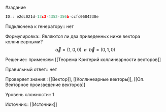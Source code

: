 #задание

```javascript
ID:: e2dc021d-13c3-4352-356b-ccfc0684238e
```

Подключена к генератору:: нет

Формулировка:: Являются ли два приведенных ниже вектора коллинеарными? $$\vec{a}=(1,0,0)~~и~~\vec{b}=(0,1,0)$$


Решение:: применяем [[Теорема Критерий коллинеарности векторов]]

Правильный ответ:: нет

Проверяет знания:: [[Вектор]], [[Коллинеарные векторы]], [[Оп. Векторное произведение векторов]]

Уровень сложности:: 1

Источник:: [[Источник]]